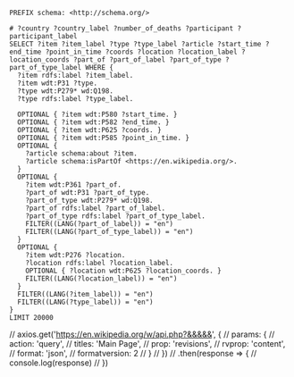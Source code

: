 ```
PREFIX schema: <http://schema.org/>

# ?country ?country_label ?number_of_deaths ?participant ?participant_label
SELECT ?item ?item_label ?type ?type_label ?article ?start_time ?end_time ?point_in_time ?coords ?location ?location_label ?location_coords ?part_of ?part_of_label ?part_of_type ?part_of_type_label WHERE {
  ?item rdfs:label ?item_label.
  ?item wdt:P31 ?type.
  ?type wdt:P279* wd:Q198.
  ?type rdfs:label ?type_label.

  OPTIONAL { ?item wdt:P580 ?start_time. }
  OPTIONAL { ?item wdt:P582 ?end_time. }
  OPTIONAL { ?item wdt:P625 ?coords. }
  OPTIONAL { ?item wdt:P585 ?point_in_time. }
  OPTIONAL {
    ?article schema:about ?item.
    ?article schema:isPartOf <https://en.wikipedia.org/>.
  }
  OPTIONAL {
    ?item wdt:P361 ?part_of.
    ?part_of wdt:P31 ?part_of_type.
    ?part_of_type wdt:P279* wd:Q198.
    ?part_of rdfs:label ?part_of_label.
    ?part_of_type rdfs:label ?part_of_type_label.
    FILTER((LANG(?part_of_label)) = "en")
    FILTER((LANG(?part_of_type_label)) = "en")
  }
  OPTIONAL {
    ?item wdt:P276 ?location.
    ?location rdfs:label ?location_label.
    OPTIONAL { ?location wdt:P625 ?location_coords. }
    FILTER((LANG(?location_label)) = "en")
  }
  FILTER((LANG(?item_label)) = "en")
  FILTER((LANG(?type_label)) = "en")
}
LIMIT 20000
```
// axios.get('https://en.wikipedia.org/w/api.php?&&&&&', {
//   params: {
//     action: 'query',
//     titles: 'Main Page',
//     prop: 'revisions',
//     rvprop: 'content',
//     format: 'json',
//     formatversion: 2
//   }
// })
//   .then(response => {
//     console.log(response)
//   })
